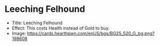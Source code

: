 # Leeching Felhound
- Title:  Leeching Felhound
- Effect:  This costs Health instead of Gold to buy.
- Image:  https://cards.hearthpwn.com/enUS/bgs/BG25_520_G_bg.png?198608

